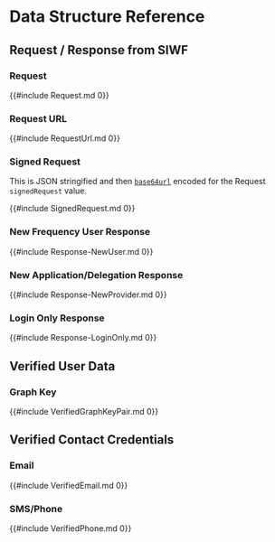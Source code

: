 # Data Structure Reference

## Request / Response from SIWF

### Request

{{#include Request.md 0}}

### Request URL

{{#include RequestUrl.md 0}}

### Signed Request

This is JSON stringified and then [`base64url`](https://datatracker.ietf.org/doc/html/rfc4648#section-5) encoded for the Request `signedRequest` value.

{{#include SignedRequest.md 0}}

### New Frequency User Response

{{#include Response-NewUser.md 0}}

### New Application/Delegation Response

{{#include Response-NewProvider.md 0}}

### Login Only Response

{{#include Response-LoginOnly.md 0}}

## Verified User Data

### Graph Key

{{#include VerifiedGraphKeyPair.md 0}}

## Verified Contact Credentials

### Email

{{#include VerifiedEmail.md 0}}

### SMS/Phone

{{#include VerifiedPhone.md 0}}
